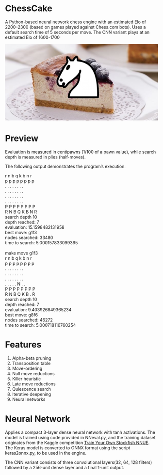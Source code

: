 # ChessCake
A Python-based neural network chess engine with an estimated Elo of 2200–2300 (based on games played against Chess.com bots). Uses a default search time of 5 seconds per move.
The CNN variant plays at an estimated Elo of 1600-1700

![logo](https://github.com/zack041/ChessCake/blob/main/docs/logo.jpg)

# Preview

Evaluation is measured in centipawns (1/100 of a pawn value), while search depth is measured in plies (half-moves).

The following output demonstrates the program’s execution:

r n b q k b n r <br>
p p p p p p p p <br>
. . . . . . . . <br>
. . . . . . . . <br>
. . . . . . . . <br>
. . . . . . . . <br>
P P P P P P P P <br>
R N B Q K B N R <br>
search depth 10 <br>
depth reached: 7 <br>
evaluation: 15.1598482131958 <br>
best move: g1f3 <br>
nodes searched: 33480 <br>
time to search: 5.000157833099365 <br>
 <br>
make move g1f3 <br>
r n b q k b n r <br>
p p p p p p p p <br>
. . . . . . . . <br>
. . . . . . . . <br>
. . . . . . . . <br>
. . . . . N . . <br>
P P P P P P P P <br>
R N B Q K B . R <br>
search depth 10 <br>
depth reached: 7 <br>
evaluation: 9.403926849365234 <br>
best move: g8f6 <br>
nodes searched: 46272 <br>
time to search: 5.000718116760254 <br>

# Features
1. Alpha-beta pruning
2. Transposition table
3. Move-ordering
4. Null move reductions
5. Killer heuristic
6. Late move reductions
7. Quiescence search
8. Iterative deepening
9. Neural networks

# Neural Network

Applies a compact 3-layer dense neural network with tanh activations. The model is trained using code provided in NNeval.py, and the training dataset originates from the Kaggle competition [Train Your Own Stockfish NNUE](https://www.kaggle.com/competitions/train-your-own-stockfish-nnue/overview). The Keras model is converted to ONNX format using the script keras2onnx.py, to be used in the engine.

The CNN variant consists of three convolutional layers(32, 64, 128 filters) followed by a 256-unit dense layer and a final 1-unit output.

